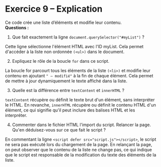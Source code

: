 # Exercice 9 – Explication

Ce code crée une liste d’éléments et modifie leur contenu.  
**Questions :**
1. Que fait exactement la ligne `document.querySelector("#myList")` ?

Cette ligne sélectionne l'élément HTML avec l'ID myList. Cela permet d'accéder à la liste non ordonnée `(<ul>)` dans le document.

2. Expliquez le rôle de la boucle `for` dans ce script.

La boucle for parcourt tous les éléments de la liste `(<li>)` et modifie leur contenu en ajoutant `" – modifié"` à la fin de chaque élément. Cela permet de mettre à jour dynamiquement le texte affiché dans la liste.

3. Quelle est la différence entre `textContent` et `innerHTML` ?

`textContent` récupère ou définit le texte brut d'un élément, sans interpréter le HTML. En revanche, `innerHTML` récupère ou définit le contenu HTML d'un élément, ce qui signifie qu'il peut inclure des balises HTML et les interpréter.

4. Commenter dans le fichier HTML l'import du script. Relancer la page. Qu'en déduisez-vous sur ce que fait le script ?

En commentant la ligne `<script defer src="script.js"></script>`, le script ne sera pas exécuté lors du chargement de la page. En relançant la page, on peut observer que le contenu de la liste ne change pas, ce qui indique que le script est responsable de la modification du texte des éléments de la liste.
